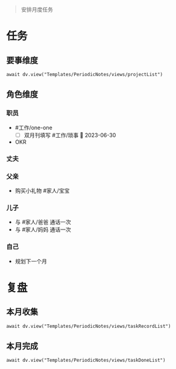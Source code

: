 > 安排月度任务

# 任务

## 要事维度
```dataviewjs
await dv.view("Templates/PeriodicNotes/views/projectList")
```

## 角色维度
### 职员
- #工作/one-one 
	- [ ] 双月刊填写 #工作/琐事 📅 2023-06-30
- OKR

### 丈夫
### 父亲
- 购买小礼物 #家人/宝宝 
### 儿子
- 与 #家人/爸爸 通话一次
- 与 #家人/妈妈 通话一次
### 自己
- 规划下一个月

# 复盘
## 本月收集

```dataviewjs
await dv.view("Templates/PeriodicNotes/views/taskRecordList")
```

## 本月完成

```dataviewjs
await dv.view("Templates/PeriodicNotes/views/taskDoneList")
```